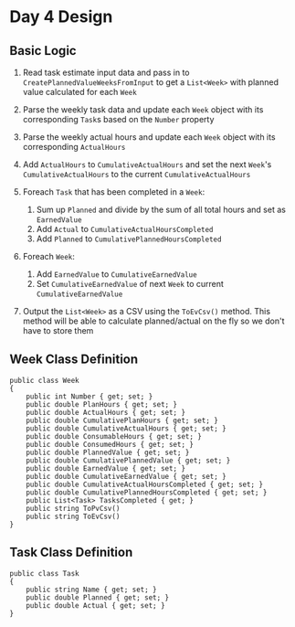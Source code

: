 # Day 4 Design

## Basic Logic

1. Read task estimate input data and pass in to `CreatePlannedValueWeeksFromInput` to get a `List<Week>` with planned value calculated for each `Week`
1. Parse the weekly task data and update each `Week` object with its corresponding `Task`s based on the `Number` property
1. Parse the weekly actual hours and update each `Week` object with its corresponding `ActualHours`
1. Add `ActualHours` to `CumulativeActualHours` and set the next `Week`'s `CumulativeActualHours` to the current `CumulativeActualHours`
1. Foreach `Task` that has been completed in a `Week`:
    1. Sum up `Planned` and divide by the sum of all total hours and set as `EarnedValue`
    1. Add `Actual` to `CumulativeActualHoursCompleted`
    1. Add `Planned` to `CumulativePlannedHoursCompleted`
1. Foreach `Week`:
    1. Add `EarnedValue` to `CumulativeEarnedValue`
    1. Set `CumulativeEarnedValue` of next `Week` to current `CumulativeEarnedValue`

1. Output the `List<Week>` as a CSV using the `ToEvCsv()` method. This method will be able to calculate planned/actual on the fly so we don't have to store them


## Week Class Definition

```
public class Week
{
    public int Number { get; set; }
    public double PlanHours { get; set; }
    public double ActualHours { get; set; }
    public double CumulativePlanHours { get; set; }
    public double CumulativeActualHours { get; set; }
    public double ConsumableHours { get; set; }
    public double ConsumedHours { get; set; }
    public double PlannedValue { get; set; }
    public double CumulativePlannedValue { get; set; }
    public double EarnedValue { get; set; }
    public double CumulativeEarnedValue { get; set; }
    public double CumulativeActualHoursCompleted { get; set; }
    public double CumulativePlannedHoursCompleted { get; set; }
    public List<Task> TasksCompleted { get; }
    public string ToPvCsv()
    public string ToEvCsv()
}
```

## Task Class Definition

```
public class Task
{
    public string Name { get; set; }
    public double Planned { get; set; }
    public double Actual { get; set; }
}
```
